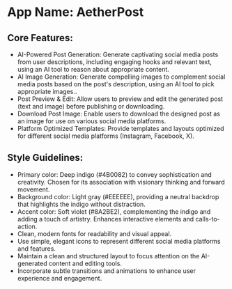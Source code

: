 # **App Name**: AetherPost

## Core Features:

- AI-Powered Post Generation: Generate captivating social media posts from user descriptions, including engaging hooks and relevant text, using an AI tool to reason about appropriate content.
- AI Image Generation: Generate compelling images to complement social media posts based on the post's description, using an AI tool to pick appropriate images..
- Post Preview & Edit: Allow users to preview and edit the generated post (text and image) before publishing or downloading.
- Download Post Image: Enable users to download the designed post as an image for use on various social media platforms.
- Platform Optimized Templates: Provide templates and layouts optimized for different social media platforms (Instagram, Facebook, X).

## Style Guidelines:

- Primary color: Deep indigo (#4B0082) to convey sophistication and creativity. Chosen for its association with visionary thinking and forward movement.
- Background color: Light gray (#EEEEEE), providing a neutral backdrop that highlights the indigo without distraction.
- Accent color: Soft violet (#8A2BE2), complementing the indigo and adding a touch of artistry. Enhances interactive elements and calls-to-action.
- Clean, modern fonts for readability and visual appeal.
- Use simple, elegant icons to represent different social media platforms and features.
- Maintain a clean and structured layout to focus attention on the AI-generated content and editing tools.
- Incorporate subtle transitions and animations to enhance user experience and engagement.